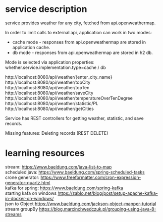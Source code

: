 # service description
service provides weather for any city, fetched from api.openweathermap.

In order to limit calls to external api, application can work in two modes:  
 - cache mode - responses from api.openweathermap are stored in application cache.
 - db mode - responses from api.openweathermap are stored in h2 db.

Mode is selected via application properties:  
  whether.service.implementation.type=cache / db


http://localhost:8080/api/weather/{enter_city_name}  
http://localhost:8080/api/weather/topCity  
http://localhost:8080/api/weather/topTen  
http://localhost:8080/api/weather/saveCity  
http://localhost:8080/api/weather/temperatureOverTenDegree   
http://localhost:8080/api/weather/statistic/PL    
http://localhost:8080/api/weather/getCities  
  
Service has REST controllers for getting weather, statistic, and  save records.


Missing features:
Deleting records (REST DELETE)


# learning resources

stream: https://www.baeldung.com/java-list-to-map  
scheduled java: https://www.baeldung.com/spring-scheduled-tasks  
crone generator: https://www.freeformatter.com/cron-expression-generator-quartz.html  
kafka for spring: https://www.baeldung.com/spring-kafka  
starting kafa on windows https://zablo.net/blog/post/setup-apache-kafka-in-docker-on-windows/  
json to Object https://www.baeldung.com/jackson-object-mapper-tutorial  
stream groupBy https://blog.marcinchwedczuk.pl/grouping-using-java-8-streams  
